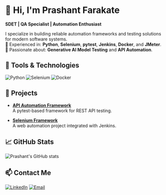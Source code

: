 # 👋 Hi, I'm Prashant Farakate

**SDET | QA Specialist | Automation Enthusiast**

I specialize in building reliable automation frameworks and testing solutions for modern software systems.  
🔹 Experienced in: **Python**, **Selenium**, **pytest**, **Jenkins**, **Docker**, and **JMeter**.  
🔹 Passionate about: **Generative AI Model Testing** and **API Automation**.

## 🔧 Tools & Technologies
![Python](https://img.shields.io/badge/-Python-3776AB?style=for-the-badge&logo=python&logoColor=white)
![Selenium](https://img.shields.io/badge/-Selenium-43B02A?style=for-the-badge&logo=selenium&logoColor=white)
![Docker](https://img.shields.io/badge/-Docker-2496ED?style=for-the-badge&logo=docker&logoColor=white)



## 📂 Projects
- **[API Automation Framework](#)**  
  A pytest-based framework for REST API testing.
  
- **[Selenium Framework](#)**  
  A web automation project integrated with Jenkins.



## 📈 GitHub Stats
![Prashant's GitHub stats](https://github-readme-stats.vercel.app/api?username=PrashantFarakate&show_icons=true&theme=radical)



## 📫 Contact Me
[![LinkedIn](https://img.shields.io/badge/LinkedIn-Prashant_Farakate-blue?style=flat&logo=linkedin)](https://www.linkedin.com/in/prashant-farakate-91a162191/)
[![Email](https://img.shields.io/badge/Email-prashantf18@gmail.com-red?style=flat&logo=gmail)](mailto:prashantf18@gmail.com)

<!--
**prashantFarakate/PrashantFarakate** is a ✨ _special_ ✨ repository because its `README.md` (this file) appears on your GitHub profile.

Here are some ideas to get you started:

- 🔭 I’m currently working on ...
- 🌱 I’m currently learning ...
- 👯 I’m looking to collaborate on ...
- 🤔 I’m looking for help with ...
- 💬 Ask me about ...
- 📫 How to reach me: ...
- 😄 Pronouns: ...
- ⚡ Fun fact: ...
-->
